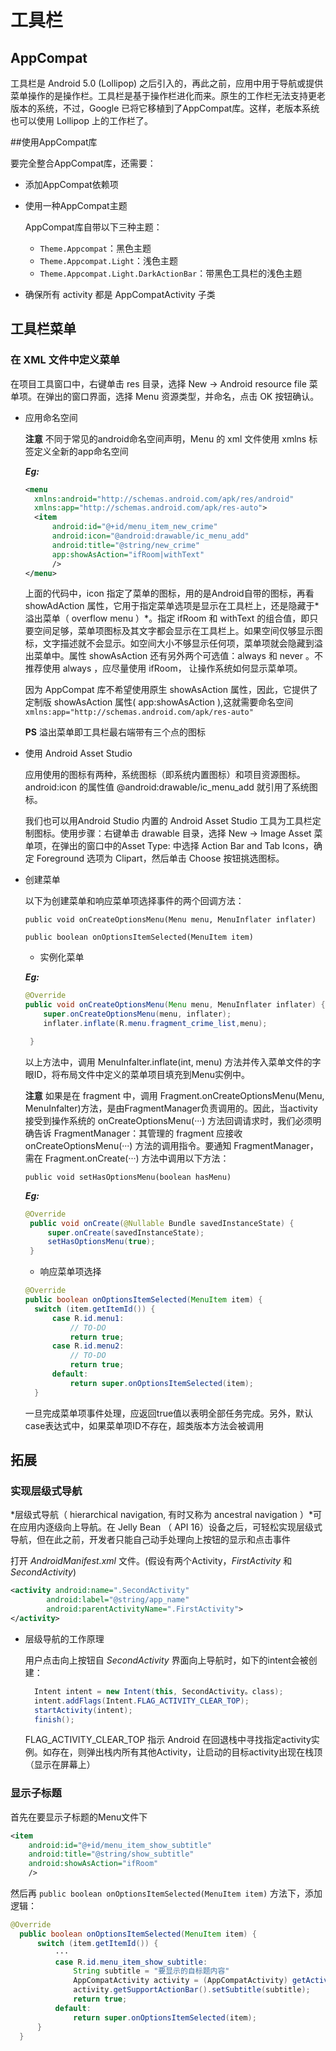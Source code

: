 # 工具栏

## AppCompat

工具栏是 Android 5.0 (Lollipop) 之后引入的，再此之前，应用中用于导航或提供菜单操作的是操作栏。工具栏是基于操作栏进化而来。原生的工作栏无法支持更老版本的系统，不过，Google 已将它移植到了AppCompat库。这样，老版本系统也可以使用 Lollipop 上的工作栏了。

##使用AppCompat库

要完全整合AppCompat库，还需要：
  + 添加AppCompat依赖项
  + 使用一种AppCompat主题

     AppCompat库自带以下三种主题：
    - `Theme.Appcompat`：黑色主题
    - `Theme.Appcompat.Light`：浅色主题
    - `Theme.Appcompat.Light.DarkActionBar`：带黑色工具栏的浅色主题
  + 确保所有 activity 都是 AppCompatActivity 子类

## 工具栏菜单

### 在 XML 文件中定义菜单

在项目工具窗口中，右键单击 res 目录，选择 New -> Android resource file 菜单项。在弹出的窗口界面，选择 Menu 资源类型，并命名，点击 OK 按钮确认。

 + 应用命名空间

    **注意** 不同于常见的android命名空间声明，Menu 的 xml 文件使用 xmlns 标签定义全新的app命名空间

    _**Eg:**_

    ```xml
    <menu
      xmlns:android="http://schemas.android.com/apk/res/android"
      xmlns:app="http://schemas.android.com/apk/res-auto">
      <item
          android:id="@+id/menu_item_new_crime"
          android:icon="@android:drawable/ic_menu_add"
          android:title="@string/new_crime"
          app:showAsAction="ifRoom|withText"
          />
    </menu>
    ```
    上面的代码中，icon 指定了菜单的图标，用的是Android自带的图标，再看 showAdAction 属性，它用于指定菜单选项是显示在工具栏上，还是隐藏于* 溢出菜单（ overflow menu ）*。指定 ifRoom 和 withText 的组合值，即只要空间足够，菜单项图标及其文字都会显示在工具栏上。如果空间仅够显示图标，文字描述就不会显示。如空间大小不够显示任何项，菜单项就会隐藏到溢出菜单中。属性 showAsAction 还有另外两个可选值：always 和 never 。不推荐使用 always ，应尽量使用 ifRoom， 让操作系统如何显示菜单项。

    因为 AppCompat 库不希望使用原生 showAsAction 属性，因此，它提供了定制版 showAsAction 属性( app:showAsAction ),这就需要命名空间`xmlns:app="http://schemas.android.com/apk/res-auto"`

    **PS** 溢出菜单即工具栏最右端带有三个点的图标

+ 使用 Android Asset Studio

  应用使用的图标有两种，系统图标（即系统内置图标）和项目资源图标。android:icon 的属性值 @android:drawable/ic_menu_add 就引用了系统图标。

  我们也可以用Android Studio 内置的 Android Asset Studio 工具为工具栏定制图标。使用步骤：右键单击 drawable 目录，选择 New -> Image Asset 菜单项，在弹出的窗口中的Asset Type: 中选择 Action Bar and Tab Icons，确定 Foreground 选项为 Clipart，然后单击 Choose 按钮挑选图标。

+ 创建菜单

  以下为创建菜单和响应菜单项选择事件的两个回调方法：

   `public void onCreateOptionsMenu(Menu menu, MenuInflater inflater)`

   `public boolean onOptionsItemSelected(MenuItem item)`

   - 实例化菜单

   _**Eg:**_
   ```Java
   @Override
   public void onCreateOptionsMenu(Menu menu, MenuInflater inflater) {
       super.onCreateOptionsMenu(menu, inflater);
       inflater.inflate(R.menu.fragment_crime_list,menu);

    }
   ```
   以上方法中，调用 MenuInfalter.inflate(int, menu) 方法并传入菜单文件的字眼ID，将布局文件中定义的菜单项目填充到Menu实例中。

   **注意** 如果是在 fragment 中，调用 Fragment.onCreateOptionsMenu(Menu, MenuInfalter)方法，是由FragmentManager负责调用的。因此，当activity接受到操作系统的 onCreateOptionsMenu(···) 方法回调请求时，我们必须明确告诉 FragmentManager：其管理的 fragment 应接收 onCreateOptionsMenu(···) 方法的调用指令。要通知 FragmentManager，需在 Fragment.onCreate(···) 方法中调用以下方法：

   ```public void setHasOptionsMenu(boolean hasMenu)```

   _**Eg:**_

   ```java
   @Override
    public void onCreate(@Nullable Bundle savedInstanceState) {
        super.onCreate(savedInstanceState);
        setHasOptionsMenu(true);
    }
   ```
   - 响应菜单项选择
    ```java
    @Override
  public boolean onOptionsItemSelected(MenuItem item) {
      switch (item.getItemId()) {
          case R.id.menu1:
              // TO-DO
              return true;
          case R.id.menu2:
              // TO-DO
              return true;
          default:
              return super.onOptionsItemSelected(item);
      }
    ```
    一旦完成菜单项事件处理，应返回true值以表明全部任务完成。另外，默认case表达式中，如果菜单项ID不存在，超类版本方法会被调用

## 拓展

### 实现层级式导航

  *层级式导航（ hierarchical navigation, 有时又称为 ancestral navigation ）*可在应用内逐级向上导航。在 Jelly Bean  （ API 16）设备之后，可轻松实现层级式导航，但在此之前，开发者只能自己动手处理向上按钮的显示和点击事件

  打开 _AndroidManifest.xml_ 文件。(假设有两个Activity，*FirstActivity* 和 *SecondActivity*)

  ```xml
  <activity android:name=".SecondActivity"
          android:label="@string/app_name"
          android:parentActivityName=".FirstActivity">
  </activity>
  ```

  * 层级导航的工作原理

    用户点击向上按钮自 *SecondActivity* 界面向上导航时，如下的intent会被创建：
    ```java
      Intent intent = new Intent(this, SecondActivity。class);
      intent.addFlags(Intent.FLAG_ACTIVITY_CLEAR_TOP);
      startActivity(intent);
      finish();
    ```    
    FLAG_ACTIVITY_CLEAR_TOP 指示 Android 在回退栈中寻找指定activity实例。如存在，则弹出栈内所有其他Activity，让启动的目标activity出现在栈顶（显示在屏幕上）

### 显示子标题

  首先在要显示子标题的Menu文件下
  ```xml
  <item
      android:id="@+id/menu_item_show_subtitle"
      android:title="@string/show_subtitle"
      android:showAsAction="ifRoom"
      />
  ```

  然后再 `public boolean onOptionsItemSelected(MenuItem item)` 方法下，添加逻辑：

  ```java
  @Override
    public boolean onOptionsItemSelected(MenuItem item) {
        switch (item.getItemId()) {
            ···
            case R.id.menu_item_show_subtitle:
                String subtitle = "要显示的自标题内容"
                AppCompatActivity activity = (AppCompatActivity) getActivity();
                activity.getSupportActionBar().setSubtitle(subtitle);
                return true;
            default:
                return super.onOptionsItemSelected(item);
        }
    }
  ```
